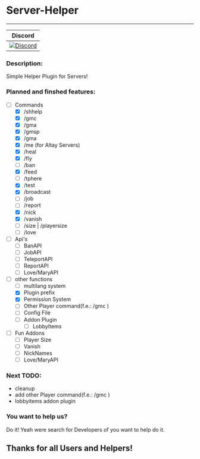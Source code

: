 # Server-Helper
---
| Discord |
| :-----: |
[![Discord](https://img.shields.io/badge/chat-on%20discord-7289da.svg)](https://discord.gg/M7aQfm) |

### Description:
Simple Helper Plugin for Servers!

### Planned and finshed features:
- [ ] Commands
    - [x] /shhelp
    - [x] /gmc
    - [x] /gma
    - [x] /gmsp
    - [x] /gma
    - [x] /me (for Altay Servers)
    - [x] /heal
    - [x] /fly
    - [ ] /ban
    - [x] /feed
    - [ ] /tphere
    - [x] /test
    - [x] /broadcast
    - [ ] /job
    - [ ] /report
    - [x] /nick
    - [x] /vanish 
    - [ ] /size | /playersize
    - [ ] /love
- [ ] Api's
    - [ ] BanAPI
    - [ ] JobAPI
    - [ ] TeleportAPI
    - [ ] ReportAPI
    - [ ] Love/MaryAPI
- [ ] other functions
    - [ ] multilang system
    - [x] Plugin prefix
    - [x] Permission System
    - [ ] Other Player command(f.e.: /gmc <Player>)
    - [ ] Config File
    - [ ] Addon Plugin
        - [ ] LobbyItems
- [ ] Fun Addons
    - [ ] Player Size
    - [ ] Vanish
    - [ ] NickNames
    - [ ] Love/MaryAPI

### Next TODO:
- cleanup
- add other Player command(f.e.: /gmc <Player>)
- lobbyitems addon plugin

### You want to help us?
Do it! Yeah were search for Developers of you want to help do it.

## Thanks for all Users and Helpers!
